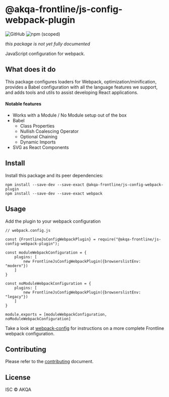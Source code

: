 # @akqa-frontline/js-config-webpack-plugin

![GitHub](https://img.shields.io/github/license/akqa-frontline/frontline)
![npm (scoped)](https://img.shields.io/npm/v/@akqa-frontline/js-config-webpack-plugin)

_this package is not yet fully documented_

JavaScript configuration for webpack.

## What does it do

This package configures loaders for Webpack, optimization/minification, provides a Babel configuration with all the language features we support, and adds tools and utils to assist developing React applications.

#### Notable features

- Works with a Module / No Module setup out of the box
- Babel
    - Class Properties
    - Nullish Coalescing Operator
    - Optional Chaining
    - Dynamic Imports
- SVG as React Components

## Install
Install this package and its peer dependencies:

```
npm install --save-dev --save-exact @akqa-frontline/js-config-webpack-plugin
npm install --save-dev --save-exact webpack
```

## Usage

Add the plugin to your webpack configuration

```
// webpack.config.js

const {FrontlineJsConfigWebpackPlugin} = require("@akqa-frontline/js-config-webpack-plugin");

const moduleWebpackConfiguration = {
    plugins: [
        new FrontlineJsConfigWebpackPlugin({browserslistEnv: "modern"})
    ]
}

const noModuleWebpackConfiguration = {
    plugins: [
        new FrontlineJsConfigWebpackPlugin({browserslistEnv: "legacy"})
    ]
}

module.exports = [moduleWebpackConfiguration, noModuleWebpackConfiguration]
```

Take a look at [webpack-config](https://github.com/akqa-frontline/frontline/tree/master/packages/webpack-config) for instructions on a more complete Frontline webpack configuration.

## Contributing

Please refer to the [contributing](https://github.com/akqa-frontline/frontline/blob/master/CONTRIBUTING.md) document.

## License

ISC © AKQA
